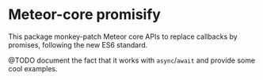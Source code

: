 # Meteor-core promisify

This package monkey-patch Meteor core APIs to replace callbacks by promises,
following the new ES6 standard.

@TODO document the fact that it works with `async`/`await` and provide some cool
examples.
